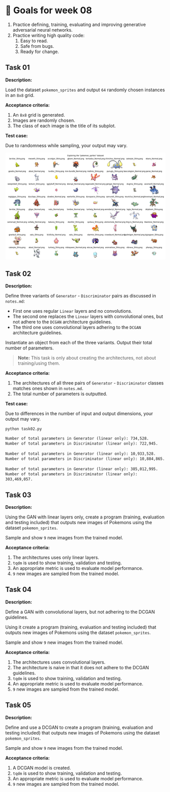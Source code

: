 # 🎯 Goals for week 08

1. Practice defining, training, evaluating and improving generative adversarial neural networks.
2. Practice writing high quality code:
   1. Easy to read.
   2. Safe from bugs.
   3. Ready for change.

## Task 01

**Description:**

Load the dataset `pokemon_sprites` and output `64` randomly chosen instances in an `8x8` grid.

**Acceptance criteria:**

1. An `8x8` grid is generated.
2. Images are randomly chosen.
3. The class of each image is the title of its subplot.

**Test case:**

Due to randomness while sampling, your output may vary.

![w08_task01_result.png](../assets/w08_task01_result.png "w08_task01_result.png")

## Task 02

**Description:**

Define three variants of `Generator` - `Discriminator` pairs as discussed in `notes.md`:

- First one uses regular `Linear` layers and no convolutions.
- The second one replaces the `Linear` layers with convolutional ones, but not adhere to the `DCGAN` architecture guidelines.
- The third one uses convolutional layers adhering to the `DCGAN` architecture guidelines.

Instantiate an object from each of the three variants. Output their total number of parameters.

> **Note:** This task is only about creating the architectures, not about training/using them.

**Acceptance criteria:**

1. The architectures of all three pairs of `Generator` - `Discriminator` classes matches ones shown in `notes.md`.
2. The total number of parameters is outputted.

**Test case:**

Due to differences in the number of input and output dimensions, your output may vary.

```console
python task02.py
```

```console
Number of total parameters in Generator (linear only): 734,528.
Number of total parameters in Discriminator (linear only): 722,945.

Number of total parameters in Generator (linear only): 10,933,528.
Number of total parameters in Discriminator (linear only): 10,884,865.

Number of total parameters in Generator (linear only): 385,012,995.
Number of total parameters in Discriminator (linear only): 303,469,057.
```

## Task 03

**Description:**

Using the GAN with linear layers only, create a program (training, evaluation and testing included) that outputs new images of Pokemons using the dataset `pokemon_sprites`.

Sample and show `9` new images from the trained model.

**Acceptance criteria:**

1. The architectures uses only linear layers.
2. `tqdm` is used to show training, validation and testing.
3. An appropriate metric is used to evaluate model performance.
4. `9` new images are sampled from the trained model.

## Task 04

**Description:**

Define a GAN with convolutional layers, but not adhering to the DCGAN guidelines.

Using it create a program (training, evaluation and testing included) that outputs new images of Pokemons using the dataset `pokemon_sprites`.

Sample and show `9` new images from the trained model.

**Acceptance criteria:**

1. The architectures uses convolutional layers.
2. The architecture is naive in that it does not adhere to the DCGAN guidelines.
3. `tqdm` is used to show training, validation and testing.
4. An appropriate metric is used to evaluate model performance.
5. `9` new images are sampled from the trained model.

## Task 05

**Description:**

Define and use a DCGAN to create a program (training, evaluation and testing included) that outputs new images of Pokemons using the dataset `pokemon_sprites`.

Sample and show `9` new images from the trained model.

**Acceptance criteria:**

1. A DCGAN model is created.
2. `tqdm` is used to show training, validation and testing.
3. An appropriate metric is used to evaluate model performance.
4. `9` new images are sampled from the trained model.
